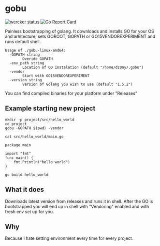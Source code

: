 # gobu
[![wercker status](https://app.wercker.com/status/db2136ecdcb6c98f23d442af3d42e7d8/m "wercker status")](https://app.wercker.com/project/bykey/db2136ecdcb6c98f23d442af3d42e7d8)
[![Go Report Card](https://goreportcard.com/badge/github.com/dz0ny/gobu)](https://goreportcard.com/report/github.com/dz0ny/gobu)

Painless bootstrapping of golang. It downloads and installs GO for your OS
and arhitecture, sets GOROOT, GOPATH or GO15VENDOREXPERIMENT and runs default
 shell.
```
Usage of ./gobu-linux-amd64:
  -GOPATH string
    	Overide GOPATH
  -env_path string
    	Location of GO instalation (default "/home/dz0ny/.gobu")
  -vendor
    	Start with GO15VENDOREXPERIMENT
  -version string
    	Version of Golang you wish to use (default "1.5.2")
```

You can find compiled binaries for your platform under "Releases"

## Example starting new project

```
mkdir -p project/src/hello_world
cd project
gobu -GOPATH $(pwd) -vendor

cat src/hello_world/main.go

package main

import "fmt"
func main() {
    fmt.Println("hello world")
}

go build hello_world

```


## What it does
Downloads latest version from releases and runs it in shell. After the GO is
bootstrapped you will end up in shell with "Vendoring" enabled and with fresh
env set up for you.

## Why
Because I hate setting environment every time for every project.
